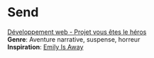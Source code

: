 # Send
<a href="https://smnarnold.com/projets/vous-etes-le-heros">Développement web - Projet vous êtes le héros</a>
<br>
<strong>Genre</strong>: Aventure narrative, suspense, horreur
<br>
<strong>Inspiration</strong>: <a href="https://fr.wikipedia.org/wiki/Emily_Is_Away">Emily Is Away</a>
